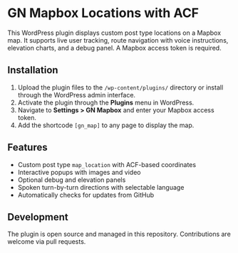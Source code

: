 # GN Mapbox Locations with ACF

This WordPress plugin displays custom post type locations on a Mapbox map. It supports live user tracking, route navigation with voice instructions, elevation charts, and a debug panel. A Mapbox access token is required.

## Installation
1. Upload the plugin files to the `/wp-content/plugins/` directory or install through the WordPress admin interface.
2. Activate the plugin through the **Plugins** menu in WordPress.
3. Navigate to **Settings > GN Mapbox** and enter your Mapbox access token.
4. Add the shortcode `[gn_map]` to any page to display the map.

## Features
- Custom post type `map_location` with ACF-based coordinates
- Interactive popups with images and video
- Optional debug and elevation panels
- Spoken turn-by-turn directions with selectable language
- Automatically checks for updates from GitHub

## Development
The plugin is open source and managed in this repository. Contributions are welcome via pull requests.

